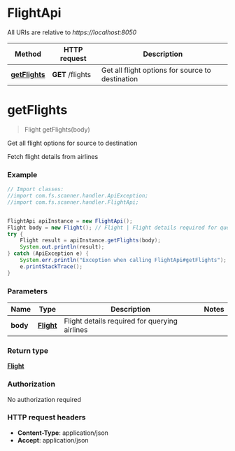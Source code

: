 # FlightApi

All URIs are relative to *https://localhost:8050*

Method | HTTP request | Description
------------- | ------------- | -------------
[**getFlights**](FlightApi.md#getFlights) | **GET** /flights | Get all flight options for source to destination

<a name="getFlights"></a>
# **getFlights**
> Flight getFlights(body)

Get all flight options for source to destination

Fetch flight details from airlines

### Example
```java
// Import classes:
//import com.fs.scanner.handler.ApiException;
//import com.fs.scanner.handler.FlightApi;


FlightApi apiInstance = new FlightApi();
Flight body = new Flight(); // Flight | Flight details required for querying airlines
try {
    Flight result = apiInstance.getFlights(body);
    System.out.println(result);
} catch (ApiException e) {
    System.err.println("Exception when calling FlightApi#getFlights");
    e.printStackTrace();
}
```

### Parameters

Name | Type | Description  | Notes
------------- | ------------- | ------------- | -------------
 **body** | [**Flight**](Flight.md)| Flight details required for querying airlines |

### Return type

[**Flight**](Flight.md)

### Authorization

No authorization required

### HTTP request headers

 - **Content-Type**: application/json
 - **Accept**: application/json

